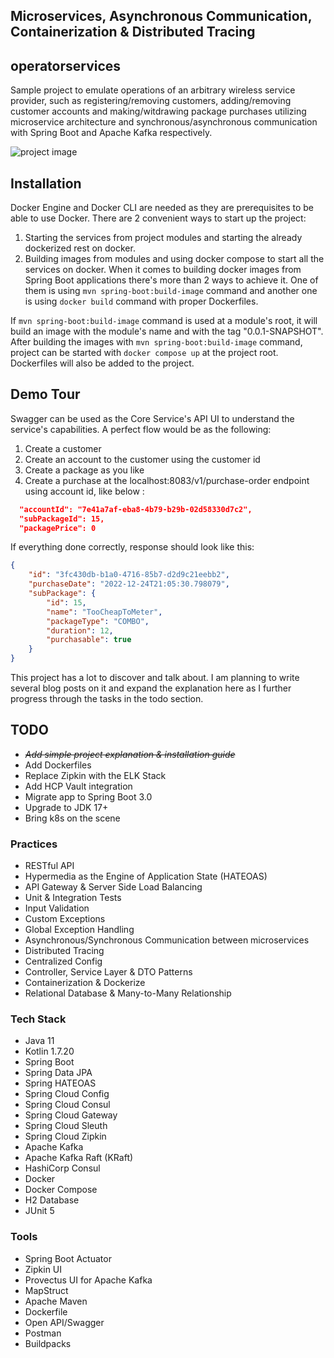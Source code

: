 ## **Microservices, Asynchronous Communication, Containerization & Distributed Tracing**

## operatorservices
Sample project to emulate operations of an arbitrary wireless service provider, such as registering/removing customers, adding/removing customer accounts and making/witdrawing package purchases utilizing microservice architecture and synchronous/asynchronous communication with Spring Boot and Apache Kafka respectively. 

![project image](https://user-images.githubusercontent.com/29688260/209450213-1a807863-9be2-4aff-a668-9682c11690c3.png)

## Installation
Docker Engine and Docker CLI are needed as they are prerequisites to be able to use Docker. There are 2 convenient ways to start up the project:
1. Starting the services from project modules and starting the already dockerized rest on docker. 
2. Building images from modules and using docker compose to start all the services on docker. When it comes to building docker images from Spring Boot applications there's more than 2 ways to achieve it. One of them is using `mvn spring-boot:build-image` command and another one is using `docker build` command with proper Dockerfiles. 

If `mvn spring-boot:build-image` command is used at a module's root, it will build an image with the module's name and with the tag "0.0.1-SNAPSHOT". After building the images with `mvn spring-boot:build-image` command, project can be started with `docker compose up` at the project root. Dockerfiles will also be added to the project. 

## Demo Tour
Swagger can be used as the Core Service's API UI to understand the service's capabilities. A perfect flow would be as the following:
1. Create a customer
2. Create an account to the customer using the customer id
3. Create a package as you like
4. Create a purchase at the localhost:8083/v1/purchase-order endpoint using account id, like below  :

```json
  "accountId": "7e41a7af-eba8-4b79-b29b-02d58330d7c2",
  "subPackageId": 15,
  "packagePrice": 0
```

If everything done correctly, response should look like this:

```json
{
    "id": "3fc430db-b1a0-4716-85b7-d2d9c21eebb2",
    "purchaseDate": "2022-12-24T21:05:30.798079",
    "subPackage": {
        "id": 15,
        "name": "TooCheapToMeter",
        "packageType": "COMBO",
        "duration": 12,
        "purchasable": true
    }
}
```
This project has a lot to discover and talk about. I am planning to write several blog posts on it and expand the explanation here as I further progress through the tasks in the todo section.

## TODO
* ~~*Add simple project explanation & installation guide*~~
* Add Dockerfiles
* Replace Zipkin with the ELK Stack
* Add HCP Vault integration
* Migrate app to Spring Boot 3.0
* Upgrade to JDK 17+
* Bring k8s on the scene

### Practices
* RESTful API
* Hypermedia as the Engine of Application State (HATEOAS)
* API Gateway & Server Side Load Balancing
* Unit & Integration Tests
* Input Validation
* Custom Exceptions
* Global Exception Handling
* Asynchronous/Synchronous Communication between microservices 
* Distributed Tracing
* Centralized Config
* Controller, Service Layer & DTO Patterns
* Containerization & Dockerize
* Relational Database & Many-to-Many Relationship

### Tech Stack
* Java 11
* Kotlin 1.7.20
* Spring Boot
* Spring Data JPA
* Spring HATEOAS
* Spring Cloud Config
* Spring Cloud Consul
* Spring Cloud Gateway
* Spring Cloud Sleuth
* Spring Cloud Zipkin
* Apache Kafka
* Apache Kafka Raft (KRaft)
* HashiCorp Consul
* Docker
* Docker Compose
* H2 Database
* JUnit 5

### Tools
* Spring Boot Actuator
* Zipkin UI
* Provectus UI for Apache Kafka
* MapStruct
* Apache Maven
* Dockerfile
* Open API/Swagger
* Postman
* Buildpacks

